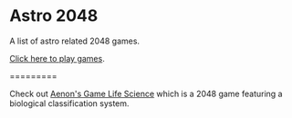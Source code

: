 Astro 2048
===============

A list of astro related 2048 games.

[Click here to play games](http://emptymalei.github.io/2048x).





=========


Check out [Aenon's Game Life Science](http://aenon.github.io/life) which is a 2048 game featuring a biological classification system.
